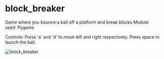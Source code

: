 # block_breaker
Game where you bounce a ball off a platform and break blocks
Module used: Pygame

Controls: Press 'a' and 'd' to move left and right respectively. Press space to launch the ball.

![block_breaker](https://user-images.githubusercontent.com/63073981/210181295-122f86ae-7852-4efb-971d-a868eee2370c.gif)

